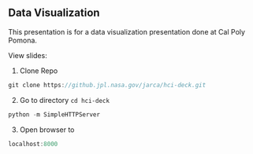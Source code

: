 Data Visualization
---------

This presentation is for a data visualization presentation done at Cal Poly Pomona.

View slides:

1. Clone Repo
```js
git clone https://github.jpl.nasa.gov/jarca/hci-deck.git
```

2. Go to directory `cd hci-deck`
```js
python -m SimpleHTTPServer
```

3. Open browser to
```js
localhost:8000
```
